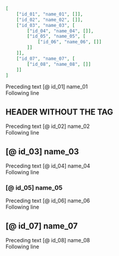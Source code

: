 ```json
[
    ["id_01", "name_01", []],
    ["id_02", "name_02", []],
    ["id_03", "name_03", [
        ["id_04", "name_04", []],
        ["id_05", "name_05", [
            ["id_06", "name_06", []]
        ]]
    ]],
    ["id_07", "name_07", [
        ["id_08", "name_08", []]
    ]]
]
```

Preceding text [@ id_01] name_01 \
Following line

## HEADER WITHOUT THE TAG

Preceding text [@ id_02] name_02 \
Following line

## [@ id_03] name_03

Preceding text [@ id_04] name_04 \
Following line

### [@ id_05] name_05

Preceding text [@ id_06] name_06 \
Following line

## [@ id_07] name_07

Preceding text [@ id_08] name_08 \
Following line
